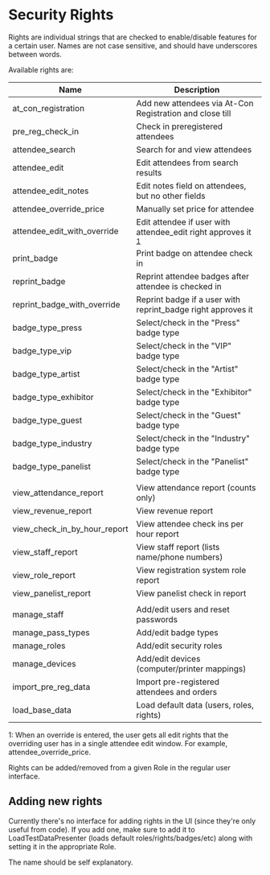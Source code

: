 Security Rights
===============

Rights are individual strings that are checked to enable/disable features for a certain user. Names are not case 
sensitive, and should have underscores between words.

Available rights are:

| Name                          | Description                                                     |
|-------------------------------|-----------------------------------------------------------------|
| at_con_registration           | Add new attendees via At-Con Registration and close till        |
| pre_reg_check_in              | Check in preregistered attendees                                |
| attendee_search               | Search for and view attendees                                   |
| attendee_edit                 | Edit attendees from search results                              |
| attendee_edit_notes           | Edit notes field on attendees, but no other fields              |
| attendee_override_price       | Manually set price for attendee                                 |
| attendee_edit_with_override   | Edit attendee if user with attendee_edit right approves it <sup>[1](#footnote1)</sup>|
| print_badge                   | Print badge on attendee check in                                |
| reprint_badge                 | Reprint attendee badges after attendee is checked in            |
| reprint_badge_with_override   | Reprint badge if a user with reprint_badge right approves it    |
| badge_type_press              | Select/check in the \"Press\" badge type                        |
| badge_type_vip                | Select/check in the \"VIP\" badge type                          |
| badge_type_artist             | Select/check in the \"Artist\" badge type                       |
| badge_type_exhibitor          | Select/check in the \"Exhibitor\" badge type                    |
| badge_type_guest              | Select/check in the \"Guest\" badge type                        |
| badge_type_industry           | Select/check in the \"Industry\" badge type                     |
| badge_type_panelist           | Select/check in the \"Panelist\" badge type                     |
|                               |                                                                 |
| view_attendance_report        | View attendance report (counts only)                            |
| view_revenue_report           | View revenue report                                             |
| view_check_in_by_hour_report  | View attendee check ins per hour report                         |
| view_staff_report             | View staff report (lists name/phone numbers)                    |
| view_role_report              | View registration system role report                            |
| view_panelist_report          | View panelist check in report                                   |
|                               |                                                                 |
| manage_staff                  | Add/edit users and reset passwords                              |
| manage_pass_types             | Add/edit badge types                                            |
| manage_roles                  | Add/edit security roles                                         |
| manage_devices                | Add/edit devices (computer/printer mappings)                    |
| import_pre_reg_data           | Import pre-registered attendees and orders                      |
| load_base_data                | Load default data (users, roles, rights)                        |


<a name="footnote1">1</a>: When an override is entered, the user gets all edit rights that the overriding user has in
a single attendee edit window. For example, attendee_override_price.

Rights can be added/removed from a given Role in the regular user interface.


Adding new rights
-----------------
Currently there's no interface for adding rights in the UI (since they're only useful from code).
If you add one, make sure to add it to LoadTestDataPresenter (loads default roles/rights/badges/etc) along
with setting it in the appropriate Role. 

The name should be self explanatory.
